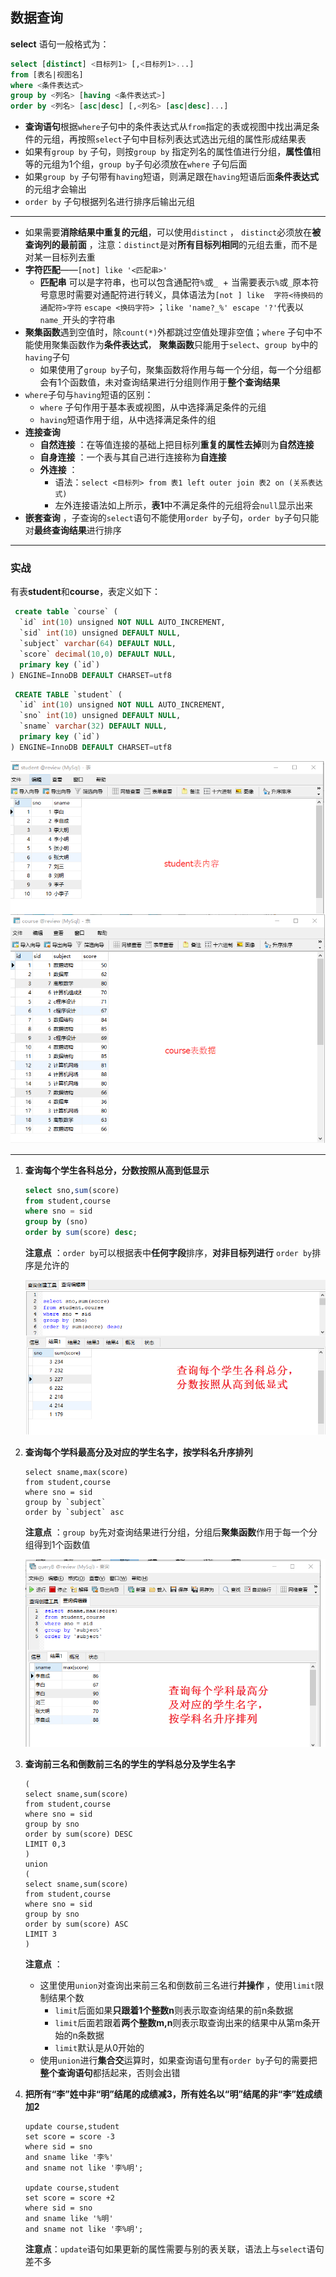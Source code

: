 

## 数据查询

**select** 语句一般格式为：

```sql
select [distinct] <目标列1> [,<目标列1>...]
from [表名|视图名]
where <条件表达式>
group by <列名> [having <条件表达式>]
order by <列名> [asc|desc] [,<列名> [asc|desc]...]
```



+ **查询语句**根据`where`子句中的条件表达式从`from`指定的表或视图中找出满足条件的元组，再按照`select`子句中目标列表达式选出元组的属性形成结果表
+ 如果有`group by` 子句，则按`group by` 指定列名的属性值进行分组，**属性值**相等的元组为1个组，`group by`子句必须放在`where` 子句后面
+ 如果`group by` 子句带有`having`短语，则满足跟在`having`短语后面**条件表达式**的元组才会输出
+ `order by` 子句根据列名进行排序后输出元组

---

+ 如果需要**消除结果中重复的元组**，可以使用`distinct` ， `distinct`必须放在**被查询列的最前面** ，注意：`distinct`是对**所有目标列相同**的元组去重，而不是对某一目标列去重
+ **字符匹配**——`[not] like '<匹配串>'`
  + **匹配串** 可以是字符串，也可以包含通配符`%`或`_`
  + 当需要表示`%`或`_`原本符号意思时需要对通配符进行转义，具体语法为`[not ] like `  `字符<待换码的通配符>字符` `escape <换码字符>` ；`like 'name?_%' escape '?'`代表以`name_`开头的字符串
+ **聚集函数**遇到空值时，除`count(*)`外都跳过空值处理非空值；`where` 子句中不能使用聚集函数作为**条件表达式**， **聚集函数**只能用于`select`、`group by`中的`having`子句
  + 如果使用了`group by`子句，聚集函数将作用与每一个分组，每一个分组都会有1个函数值，未对查询结果进行分组则作用于**整个查询结果**
+ `where`子句与`having`短语的区别：
  - `where` 子句作用于基本表或视图，从中选择满足条件的元组
  - `having`短语作用于组，从中选择满足条件的组
+ **连接查询**
  - **自然连接** ：在等值连接的基础上把目标列**重复的属性去掉**则为**自然连接**
  - **自身连接** ：一个表与其自己进行连接称为**自连接**
  - **外连接** ： 
    - 语法：`select <目标列> from 表1 left outer join 表2 on (关系表达式)`
    - 左外连接语法如上所示，**表1**中不满足条件的元组将会`null`显示出来
+ **嵌套查询**  ，子查询的`select`语句不能使用`order by`子句，`order by`子句只能对**最终查询结果**进行排序



----

### 实战

有表**student**和**course**，表定义如下：

```sql
 create table `course` (
  `id` int(10) unsigned NOT NULL AUTO_INCREMENT,
  `sid` int(10) unsigned DEFAULT NULL,
  `subject` varchar(64) DEFAULT NULL,
  `score` decimal(10,0) DEFAULT NULL,
  primary key (`id`)
) ENGINE=InnoDB DEFAULT CHARSET=utf8
```



```sql
 CREATE TABLE `student` (
  `id` int(10) unsigned NOT NULL AUTO_INCREMENT,
  `sno` int(10) unsigned DEFAULT NULL,
  `sname` varchar(32) DEFAULT NULL,
  primary key (`id`)
) ENGINE=InnoDB DEFAULT CHARSET=utf8
```

![](https://github.com/HurricanGod/Home/blob/master/img/mysql-select1.png)

-----

1. **查询每个学生各科总分，分数按照从高到低显示**

   ```sql
   select sno,sum(score)
   from student,course
   where sno = sid
   group by (sno)
   order by sum(score) desc;
   ```

   **注意点** ：`order by`可以根据表中**任何字段**排序，**对非目标列进行** `order by`排序是允许的

   ![](https://github.com/HurricanGod/Home/blob/master/img/mysql-select2.png)

2. **查询每个学科最高分及对应的学生名字，按学科名升序排列**

   ```mysql
   select sname,max(score)
   from student,course
   where sno = sid
   group by `subject`
   order by `subject` asc
   ```

   **注意点** ：`group by`先对查询结果进行分组，分组后**聚集函数**作用于每一个分组得到1个函数值

   ![](https://github.com/HurricanGod/Home/blob/master/img/mysql-select3.png)

3. **查询前三名和倒数前三名的学生的学科总分及学生名字**

   ```mysql
   (
   select sname,sum(score)
   from student,course
   where sno = sid
   group by sno
   order by sum(score) DESC
   LIMIT 0,3
   )
   union 
   (
   select sname,sum(score)
   from student,course
   where sno = sid
   group by sno
   order by sum(score) ASC
   LIMIT 3
   )
   ```

   **注意点** ：

   + 这里使用`union`对查询出来前三名和倒数前三名进行**并操作** ，使用`limit`限制结果个数
     + `limit`后面如果**只跟着1个整数n**则表示取查询结果的前n条数据
     + `limit`后面若跟着**两个整数m,n**则表示取查询出来的结果中从第m条开始的n条数据
     + `limit`默认是从0开始的
   + 使用`union`进行**集合交**运算时，如果查询语句里有`order by`子句的需要把**整个查询语句**都括起来，否则会出错

4. **把所有“李”姓中非“明”结尾的成绩减3，所有姓名以“明”结尾的非“李”姓成绩加2**

   ```mysql
   update course,student
   set score = score -3
   where sid = sno 
   and sname like '李%' 
   and sname not like '李%明';

   update course,student
   set score = score +2
   where sid = sno 
   and sname like '%明'
   and sname not like '李%明';
   ```

   **注意点**：`update`语句如果更新的属性需要与别的表关联，语法上与`select`语句差不多

